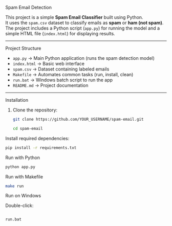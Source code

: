 Spam Email Detection

This project is a simple **Spam Email Classifier** built using Python.  
It uses the `spam.csv` dataset to classify emails as **spam** or **ham (not spam)**.  
The project includes a Python script (`app.py`) for running the model and a simple HTML file (`index.html`) for displaying results.

---

Project Structure
- `app.py` → Main Python application (runs the spam detection model)
- `index.html` → Basic web interface
- `spam.csv` → Dataset containing labeled emails
- `Makefile` → Automates common tasks (run, install, clean)
- `run.bat` → Windows batch script to run the app
- `README.md` → Project documentation

---

Installation
1. Clone the repository:
   ```bash
   git clone https://github.com/YOUR_USERNAME/spam-email.git

   cd spam-email


Install required dependencies:
 ```bash
pip install -r requirements.txt

```
Run with Python
 ```bash
 python app.py
 ```

Run with Makefile
 ```bash
make run
 ```

Run on Windows

Double-click:
 ```bash

run.bat
 ```



